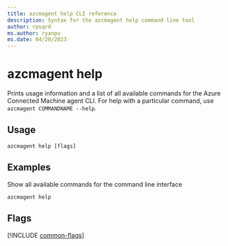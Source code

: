 ```yaml
---
title: azcmagent help CLI reference
description: Syntax for the azcmagent help command line tool
author: rpsqrd
ms.author: ryanpu
ms.date: 04/20/2023
---
```


# azcmagent help

Prints usage information and a list of all available commands for the Azure Connected Machine agent CLI. For help with a particular command, use `azcmagent COMMANDNAME --help`.

## Usage

```
azcmagent help [flags]
```

## Examples

Show all available commands for the command line interface

```
azcmagent help
```

## Flags

[!INCLUDE [common-flags](includes/azcmagent-common-flags.md)]
